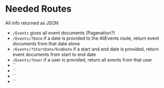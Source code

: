 # Needed Routes

All info returned as JSON

* `/Events` gives all event documents (Pagenation?)
* `/Events/?Date` if a date is provided to the AllEvents route, return event documents from that date alone
* `/Events/?StartDate?EndDate` if a start and end date is provided, return event documents from start to end date
* `/Events/?User` if a user is provided, return all events from that user
* ``
* ``
* ``
* ``